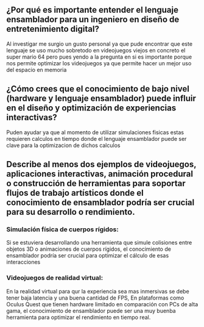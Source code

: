 ## ¿Por qué es importante entender el lenguaje ensamblador para un ingeniero en diseño de entretenimiento digital?
Al investigar me surgio un gusto personal ya que pude encontrar que este lenguaje se uso mucho sobretodo en videojuegos viejos en concreto el super mario 64 pero pues yendo a la pregunta en si es importante porque nos permite optimizar los videojuegos ya que permite hacer un mejor uso del espacio en memoria
## ¿Cómo crees que el conocimiento de bajo nivel (hardware y lenguaje ensamblador) puede influir en el diseño y optimización de experiencias interactivas?
Puden ayudar ya que al momento de utilizar simulaciones fisicas estas requieren calculos en tiempo  donde el lenguaje ensamblador puede ser clave para la optimizacion de dichos calculos
## Describe al menos dos ejemplos de videojuegos, aplicaciones interactivas, animación procedural o construcción de herramientas para soportar flujos de trabajo artísticos donde el conocimiento de ensamblador podría ser crucial para su desarrollo o rendimiento.
### Simulación física de cuerpos rígidos: 
Si se estuviera desarrollando una herramienta que simule colisiones entre objetos 3D o animaciones de cuerpos rígidos, el conocimiento de ensamblador podría ser crucial para optimizar el cálculo de esas interacciones
### Videojuegos de realidad virtual:
En la realidad virtual  para qur la experiencia sea mas inmersivas se debe tener baja latencia y una buena cantidad de FPS, En plataformas como Oculus Quest que tienen hardware limitado en comparación con PCs de alta gama, el conocimiento de ensamblador puede ser una muy buenba herramienta  para optimizar el rendimiento en tiempo real.




 
